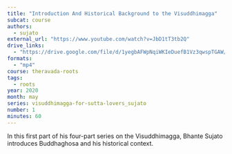 ```yaml
---
title: "Introduction And Historical Background to the Visuddhimagga"
subcat: course
authors:
  - sujato
external_url: "https://www.youtube.com/watch?v=JbD1tT3tb2Q"
drive_links:
  - "https://drive.google.com/file/d/1yegbAFWpNqiWKIeDuefB1Vz3qwspTGAW/view?usp=drive_link"
formats: 
  - "mp4"
course: theravada-roots
tags:
  - roots
year: 2020
month: may
series: visuddhimagga-for-sutta-lovers_sujato
number: 1
minutes: 60
---
```


In this first part of his four-part series on the Visuddhimagga, Bhante Sujato introduces Buddhaghosa and his historical context.
